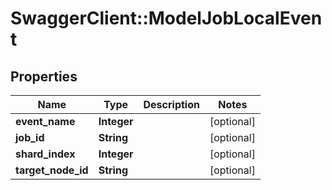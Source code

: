 # SwaggerClient::ModelJobLocalEvent

## Properties
Name | Type | Description | Notes
------------ | ------------- | ------------- | -------------
**event_name** | **Integer** |  | [optional] 
**job_id** | **String** |  | [optional] 
**shard_index** | **Integer** |  | [optional] 
**target_node_id** | **String** |  | [optional] 

